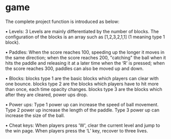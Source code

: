 game
====

The complete project function is introduced as below:


•	Levels: 3 Levels are mainly differentiated by the number of blocks. The configuration of the blocks is an array such as [1,2,3,2,1,1] (1 meaning type 1 block).

•	Paddles: When the score reaches 100, speeding up the longer it moves in the same direction; when the score reaches 200, "catching" the ball when it hits the paddle and releasing it at a later time when the ‘R’ is pressed; when the score reaches 300, paddles can also be moved up and down.

•	Blocks: blocks type 1 are the basic blocks which players can clear with one bounce. blocks type 2 are the blocks which players have to hit more than once, each time opacity changes. blocks type 3 are the blocks which after they are cleared, power ups drop. 

•	Power ups: Type 1 power up can increase the speed of ball movement. Type 2 power up increase the length of the paddle. Type 3 power up can increase the size of the ball.

•	Cheat keys: When players press 'W', clear the current level and jump to the win page. When players press the ‘L’ key, recover to three lives. 
